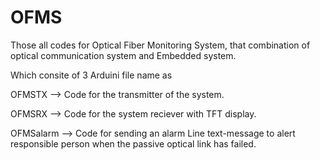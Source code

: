 # OFMS

Those all codes for Optical Fiber Monitoring System, that combination of optical communication system and Embedded system.

Which consite of 3 Arduini file name as 

OFMSTX --> Code for the transmitter of the system.

OFMSRX --> Code for the system reciever with TFT display.

OFMSalarm --> Code for sending an alarm Line text-message to alert responsible person when the passive optical link has failed.
